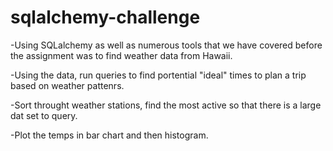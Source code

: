 # sqlalchemy-challenge

-Using SQLalchemy as well as numerous tools that we have covered before the assignment was to find weather data from Hawaii.

-Using the data, run queries to find portential "ideal" times to plan a trip based on weather pattenrs.

-Sort throught weather stations, find the most active so that there is a large dat set to query.

-Plot the temps in bar chart and then histogram.
